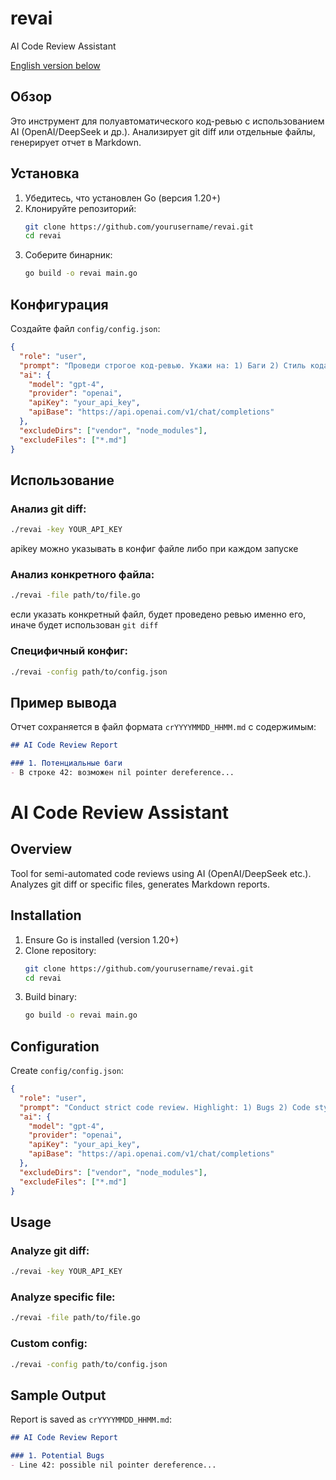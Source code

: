 # revai
AI Code Review Assistant

[English version below](#english-version)

## Обзор

Это инструмент для полуавтоматического код-ревью с использованием AI (OpenAI/DeepSeek и др.). Анализирует git diff или отдельные файлы, генерирует отчет в Markdown.

## Установка

1. Убедитесь, что установлен Go (версия 1.20+)
2. Клонируйте репозиторий:
   ```bash
   git clone https://github.com/yourusername/revai.git
   cd revai
   ```
3. Соберите бинарник:
   ```bash
   go build -o revai main.go
   ```

## Конфигурация

Создайте файл `config/config.json`:
```json
{
  "role": "user",
  "prompt": "Проведи строгое код-ревью. Укажи на: 1) Баги 2) Стиль кода 3) Оптимизации",
  "ai": {
    "model": "gpt-4",
    "provider": "openai",
    "apiKey": "your_api_key",
    "apiBase": "https://api.openai.com/v1/chat/completions"
  },
  "excludeDirs": ["vendor", "node_modules"],
  "excludeFiles": ["*.md"]
}
```

## Использование

### Анализ git diff:
```bash
./revai -key YOUR_API_KEY
```
apikey можно указывать в конфиг файле либо при каждом запуске

### Анализ конкретного файла:
```bash
./revai -file path/to/file.go
```
если указать конкретный файл, будет проведено ревью именно его, иначе будет использован `git diff`

### Специфичный конфиг:
```bash
./revai -config path/to/config.json
```

## Пример вывода

Отчет сохраняется в файл формата `crYYYYMMDD_HHMM.md` с содержимым:
```markdown
## AI Code Review Report

### 1. Потенциальные баги
- В строке 42: возможен nil pointer dereference...
```

<a name="english-version"></a>
# AI Code Review Assistant

## Overview

Tool for semi-automated code reviews using AI (OpenAI/DeepSeek etc.). Analyzes git diff or specific files, generates Markdown reports.

## Installation

1. Ensure Go is installed (version 1.20+)
2. Clone repository:
   ```bash
   git clone https://github.com/yourusername/revai.git
   cd revai
   ```
3. Build binary:
   ```bash
   go build -o revai main.go
   ```

## Configuration

Create `config/config.json`:
```json
{
  "role": "user",
  "prompt": "Conduct strict code review. Highlight: 1) Bugs 2) Code style 3) Optimizations",
  "ai": {
    "model": "gpt-4",
    "provider": "openai",
    "apiKey": "your_api_key",
    "apiBase": "https://api.openai.com/v1/chat/completions"
  },
  "excludeDirs": ["vendor", "node_modules"],
  "excludeFiles": ["*.md"]
}
```

## Usage

### Analyze git diff:
```bash
./revai -key YOUR_API_KEY
```

### Analyze specific file:
```bash
./revai -file path/to/file.go
```

### Custom config:
```bash
./revai -config path/to/config.json
```

## Sample Output

Report is saved as `crYYYYMMDD_HHMM.md`:
```markdown
## AI Code Review Report

### 1. Potential Bugs
- Line 42: possible nil pointer dereference...
```
